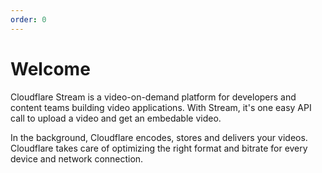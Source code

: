 ```yaml
---
order: 0
---
```


# Welcome

Cloudflare Stream is a video-on-demand platform for developers and content teams building video applications. With Stream, it's one easy API call to upload a video and get an embedable video.

In the background, Cloudflare encodes, stores and delivers your videos. Cloudflare takes care of optimizing the right format and bitrate for every device and network connection.

<stream src="31c9291ab41fac05471db4e73aa11717" autoplay loop preload height="270px" width="480px"></stream><script data-cfasync="false" defer type="text/javascript" src="https://embed.videodelivery.net/embed/r4xu.fla9.latest.js?video=31c9291ab41fac05471db4e73aa11717"></script>
